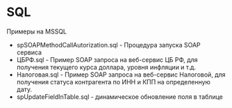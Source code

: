 # SQL
Примеры на MSSQL

- spSOAPMethodCallAutorization.sql - Процедура запуска SOAP сервиса
- ЦБРФ.sql - Пример SOAP запроса на веб-сервис ЦБ РФ, для получения текущего курса доллара, уровня инфляции и т.д.
- Налоговая.sql - Пример SOAP запроса на веб-сервис Налоговой, для получения статуса контрагента по ИНН и КПП на определенную дату.
- spUpdateFieldInTable.sql - динамическое обновление поля в таблице

